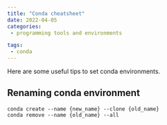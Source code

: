 ```yaml
---
title: "Conda cheatsheet"
date: 2022-04-05
categories:
 - programming tools and environments

tags:
 - conda
---
```


Here are some useful tips to set conda environments. 


## Renaming conda environment
```
conda create --name {new_name} --clone {old_name}
conda remove --name {old_name} --all
```